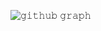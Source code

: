 ![𝚐𝚒𝚝𝚑𝚞𝚋 𝚐𝚛𝚊𝚙𝚑](https://github-readme-activity-graph.vercel.app/graph?username=eyronarenas&theme=github-compact&hide_border=true&area=true&from=2025-02-04&to=2025-03-01)

